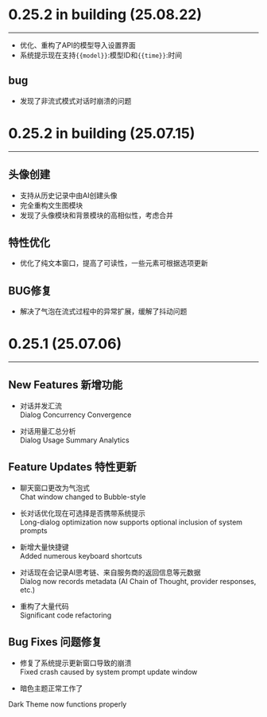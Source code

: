 # 0.25.2 in building (25.08.22)  
--- 
- 优化、重构了API的模型导入设置界面
- 系统提示现在支持`{{model}}`:模型ID和`{{time}}`:时间

## bug 
- 发现了非流式模式对话时崩溃的问题


# 0.25.2 in building (25.07.15)  
---  
## 头像创建  
- 支持从历史记录中由AI创建头像  
- 完全重构文生图模块  
- 发现了头像模块和背景模块的高相似性，考虑合并  
  
## 特性优化  
- 优化了纯文本窗口，提高了可读性，一些元素可根据选项更新  
  
## BUG修复  
- 解决了气泡在流式过程中的异常扩展，缓解了抖动问题  
  
# 0.25.1 (25.07.06) 
--- 
## New Features 新增功能  
- 对话并发汇流  
Dialog Concurrency Convergence  

- 对话用量汇总分析  
Dialog Usage Summary Analytics  

## Feature Updates  特性更新
- 聊天窗口更改为气泡式  
Chat window changed to Bubble-style  

- 长对话优化现在可选择是否携带系统提示  
Long-dialog optimization now supports optional inclusion of system prompts  

- 新增大量快捷键  
Added numerous keyboard shortcuts  

- 对话现在会记录AI思考链、来自服务商的返回信息等元数据  
Dialog now records metadata (AI Chain of Thought, provider responses, etc.)  

- 重构了大量代码  
Significant code refactoring  

## Bug Fixes  问题修复  
- 修复了系统提示更新窗口导致的崩溃  
Fixed crash caused by system prompt update window  

- 暗色主题正常工作了  

Dark Theme now functions properly  
